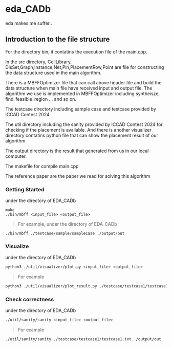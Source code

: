 # eda_CADb
eda makes me suffer..

## Introduction to the file structure
For the directory bin, it contatins the execution file of the main.cpp.

In the src directory, CellLibrary, DisSet,Graph,Instance,Net,Pin,PlacementRow,Point are file for constructing the data structure used in the main algorithm.

There is a MBFFOptimizer file that can call above header file and build the data structure when main file have received input and output file. The algorithm we use is implemented in MBFFOptimizer including syntheisze, find_feasible_region ... and so on. 

The testcase directory including sample case and testcase provided by ICCAD Contest 2024.

The util directory including the sanity provided by ICCAD Contest 2024 for checking if the placement is available. And there is another visualizer directory contatins python file that can show the placement result of our algorithm.

The output directory is the result that generated from us in our local computer.

The makefile for compile main.cpp

The reference paper are the paper we read for solving this algorithm

### Getting Started
under the directory of EDA_CADb
```
make
./bin/mbff <input_file> <output_file>
```
>For example, under the directory of EDA_CADb
```
./bin/mbff ./testcase/sample/sampleCase ./output/out
```
### Visualize 
under the directory of EDA_CADb
```bash
python3 ./util/visualizer/plot.py <input_file> <output_file>
```
>For example
 ```bash
 python3 ./util/visualizer/plot_result.py ./testcase/testcase1/testcase1.txt ./output/out
 ```
### Check correctness
under the directory of EDA_CADb
```bash
./util/sanity/sanity <input_file> <output_file>
```
>For example
 ```bash
 ./util/sanity/sanity ./testcase/testcase1/testcase1.txt ./output/out
 ```
